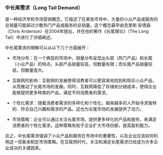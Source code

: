 ### 中长尾需求（Long Tail Demand）

是一种经济学和市场营销概念，它描述了在某些市场中，大量的小众产品或服务的总销量可能超过少数热门产品或服务的总销量。这个概念最早由克里斯·安德森（Chris Anderson）在2004年提出，并在他的著作《长尾理论》（The Long Tail）中进行了详细阐述。

中长尾需求的理解可以从以下几个方面展开：

* 市场分布：在一个典型的市场中，销量分布呈现出头部（热门产品）和长尾（小众产品）的特点。头部产品销量较高，但数量有限；而长尾产品销量较低，但数量庞大。

* 互联网的影响：互联网的发展使得消费者可以更容易地找到和购买小众产品，从而推动了长尾市场的发展。同时，互联网降低了存储和分销成本，使得企业能够提供更多种类的产品，满足不同消费者的需求。

* 个性化需求：随着消费者需求的多样化和个性化，越来越多的人开始寻求独特的、符合自己兴趣和需求的产品，这也为长尾市场的发展提供了动力。

* 市场策略：企业可以通过关注长尾市场，提供更多样化的产品和服务，来满足消费者的个性化需求。这种策略有助于企业扩大市场份额，提高盈利能力。

总之，中长尾需求强调了小众产品和服务在市场中的重要性，以及企业应该如何利用这一现象来制定市场策略。在互联网时代，关注和满足长尾需求已经成为许多企业成功的关键因素。